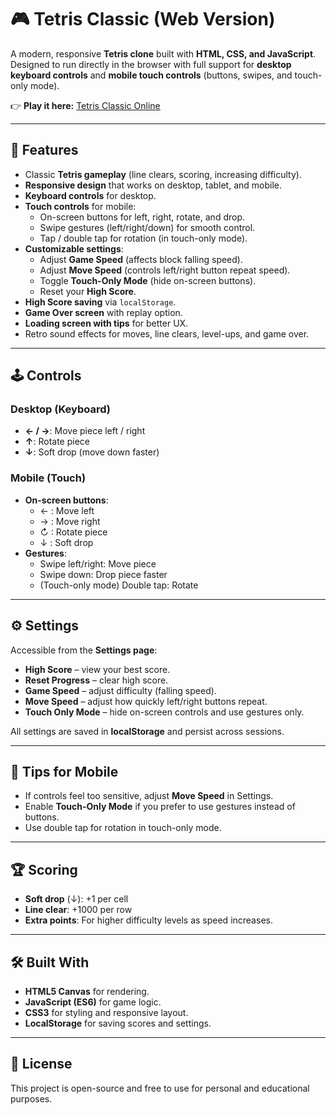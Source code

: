 # 🎮 Tetris Classic (Web Version)

A modern, responsive **Tetris clone** built with **HTML, CSS, and JavaScript**.  
Designed to run directly in the browser with full support for **desktop keyboard controls** and **mobile touch controls** (buttons, swipes, and touch-only mode).  

👉 **Play it here:** [Tetris Classic Online](https://mariam-elbishbeashy.github.io/Tetris-Game/)

---

## 🚀 Features
- Classic **Tetris gameplay** (line clears, scoring, increasing difficulty).  
- **Responsive design** that works on desktop, tablet, and mobile.  
- **Keyboard controls** for desktop.  
- **Touch controls** for mobile:
  - On-screen buttons for left, right, rotate, and drop.
  - Swipe gestures (left/right/down) for smooth control.
  - Tap / double tap for rotation (in touch-only mode).  
- **Customizable settings**:
  - Adjust **Game Speed** (affects block falling speed).
  - Adjust **Move Speed** (controls left/right button repeat speed).
  - Toggle **Touch-Only Mode** (hide on-screen buttons).
  - Reset your **High Score**.  
- **High Score saving** via `localStorage`.  
- **Game Over screen** with replay option.  
- **Loading screen with tips** for better UX.  
- Retro sound effects for moves, line clears, level-ups, and game over.  

---

## 🕹️ Controls

### Desktop (Keyboard)
- **← / →**: Move piece left / right  
- **↑**: Rotate piece  
- **↓**: Soft drop (move down faster)  

### Mobile (Touch)
- **On-screen buttons**:
  - ← : Move left  
  - → : Move right  
  - ↻ : Rotate piece  
  - ↓ : Soft drop  
- **Gestures**:
  - Swipe left/right: Move piece  
  - Swipe down: Drop piece faster  
  - (Touch-only mode) Double tap: Rotate  

---

## ⚙️ Settings
Accessible from the **Settings page**:
- **High Score** – view your best score.  
- **Reset Progress** – clear high score.  
- **Game Speed** – adjust difficulty (falling speed).  
- **Move Speed** – adjust how quickly left/right buttons repeat.  
- **Touch Only Mode** – hide on-screen controls and use gestures only.  

All settings are saved in **localStorage** and persist across sessions.  

---

## 📱 Tips for Mobile
- If controls feel too sensitive, adjust **Move Speed** in Settings.  
- Enable **Touch-Only Mode** if you prefer to use gestures instead of buttons.  
- Use double tap for rotation in touch-only mode.  

---

## 🏆 Scoring
- **Soft drop** (↓): +1 per cell  
- **Line clear**: +1000 per row  
- **Extra points**: For higher difficulty levels as speed increases.  

---

## 🛠️ Built With
- **HTML5 Canvas** for rendering.  
- **JavaScript (ES6)** for game logic.  
- **CSS3** for styling and responsive layout.  
- **LocalStorage** for saving scores and settings.  

---

## 📜 License
This project is open-source and free to use for personal and educational purposes.  



